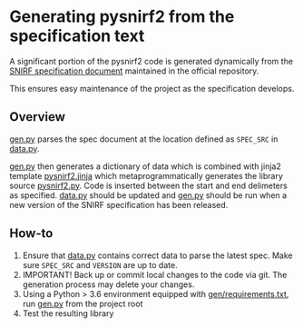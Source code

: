 # Generating pysnirf2 from the specification text

A significant portion of the pysnirf2 code is generated dynamically from the [SNIRF specification document](https://raw.githubusercontent.com/fNIRS/snirf/master/snirf_specification.md) maintained in the official repository.

This ensures easy maintenance of the project as the specification develops.

## Overview
 
[gen.py](https://github.com/BUNPC/pysnirf2/blob/main/gen/gen.py) parses the spec document at the location defined as `SPEC_SRC` in [data.py](https://github.com/BUNPC/pysnirf2/blob/main/gen/data.py).
 
[gen.py](https://github.com/BUNPC/pysnirf2/blob/main/gen/gen.py) then generates a dictionary of data which is combined with jinja2 template [pysnirf2.jinja](https://github.com/BUNPC/pysnirf2/blob/main/gen/pysnirf2.jinja) which metaprogrammatically generates the library source [pysnirf2.py](https://github.com/BUNPC/pysnirf2/blob/main/pysnirf2/pysnirf2.py). Code is inserted between the start and end delimeters as specified. [data.py](https://github.com/BUNPC/pysnirf2/blob/main/gen/data.py) should be updated and [gen.py](https://github.com/BUNPC/pysnirf2/blob/main/gen/gen.py) should be run when a new version of the SNIRF specification has been released.

## How-to

1. Ensure that [data.py](https://github.com/BUNPC/pysnirf2/blob/main/gen/data.py) contains correct data to parse the latest spec. Make sure `SPEC_SRC` and `VERSION` are up to date.
2. IMPORTANT! Back up or commit local changes to the code via git. The generation process may delete your changes.
3. Using a Python > 3.6 environment equipped with [gen/requirements.txt](https://github.com/BUNPC/pysnirf2/blob/main/gen/requirements.txt), run [gen.py](https://github.com/BUNPC/pysnirf2/blob/main/gen/gen.py) from the project root
4. Test the resulting library
